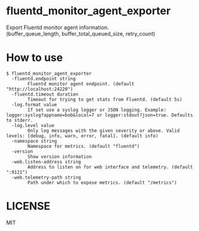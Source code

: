 # fluentd_monitor_agent_exporter

Export Fluentd monitor agent information.  
(buffer_queue_length, buffer_total_queued_size, retry_count)

# How to use

```
$ fluentd_monitor_agent_exporter
  -fluentd.endpoint string
        Fluentd monitor agent endpoint. (default "http://localhost:24220")
  -fluentd.timeout duration
        Timeout for trying to get stats from Fluentd. (default 5s)
  -log.format value
        If set use a syslog logger or JSON logging. Example: logger:syslog?appname=bob&local=7 or logger:stdout?json=true. Defaults to stderr.
  -log.level value
        Only log messages with the given severity or above. Valid levels: [debug, info, warn, error, fatal]. (default info)
  -namespace string
        Namespace for metrics. (default "fluentd")
  -version
        Show version information
  -web.listen-address string
        Address to listen on for web interface and telemetry. (default ":9121")
  -web.telemetry-path string
        Path under which to expose metrics. (default "/metrics")
```

# LICENSE
MIT

